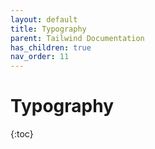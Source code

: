 ```yaml
---
layout: default
title: Typography
parent: Tailwind Documentation
has_children: true
nav_order: 11
---
```


# Typography

{:toc}
